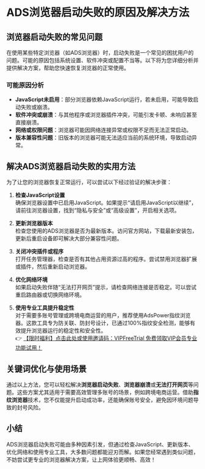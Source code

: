 # ADS浏览器启动失败的原因及解决方法

## 浏览器启动失败的常见问题

在使用某些特定浏览器（如ADS浏览器）时，启动失败是一个常见的困扰用户的问题。可能的原因包括系统设置、软件冲突或配置不当等。以下将为您详细分析并提供解决方案，帮助您快速恢复浏览器的正常使用。

### 可能原因分析

- **JavaScript未启用**：部分浏览器依赖JavaScript运行，若未启用，可能导致启动失败或崩溃。
- **软件冲突或崩溃**：与其他程序或浏览器插件冲突，可能引发卡顿、未响应甚至直接崩溃。
- **网络或权限问题**：浏览器可能因网络连接异常或权限不足而无法正常启动。
- **版本兼容性问题**：旧版本的浏览器可能无法适应当前的系统环境，导致启动异常。

## 解决ADS浏览器启动失败的实用方法

为了让您的浏览器恢复正常运行，可以尝试以下经过验证的解决步骤：

1. **检查JavaScript设置**  
   确保浏览器设置中已启用JavaScript。如果提示“请启用JavaScript以继续”，请前往浏览器设置，找到“隐私与安全”或“高级设置”，开启相关选项。

2. **更新浏览器版本**  
   检查您使用的ADS浏览器是否为最新版本。访问官方网站，下载最新安装包，更新后重启设备即可解决大部分兼容性问题。

3. **关闭冲突插件或程序**  
   打开任务管理器，检查是否有其他占用资源过高的程序。尝试禁用浏览器扩展或插件，然后重新启动浏览器。

4. **优化网络环境**  
   如果启动失败伴随“无法打开网页”提示，请检查网络连接是否稳定。可以尝试重启路由器或切换网络环境。

5. **使用专业工具提升稳定性**  
   对于需要多账号管理或跨境电商运营的用户，推荐使用AdsPower指纹浏览器。这款工具专为防关联、防封号设计，已通过100%指纹安全检测，能够有效提升浏览器运行的稳定性和安全性。  
   👉 [【限时福利】点击此处或使用邀请码：VIPFreeTrial 免费领取VIP会员专业功能试用！](https://bit.ly/adspower_free)

## 关键词优化与使用场景

通过以上方法，您可以轻松解决**浏览器启动失败**、**浏览器崩溃**或**无法打开网页**等问题。这些方案尤其适用于需要高效管理多账号的场景，例如跨境电商运营。借助**指纹浏览器**技术，您不仅能提升启动成功率，还能确保账号安全，避免因环境问题导致的封号风险。

## 小结

ADS浏览器启动失败可能由多种因素引发，但通过检查JavaScript、更新版本、优化网络和使用专业工具，大多数问题都能迎刃而解。如果您经常遇到类似问题，不妨尝试更专业的浏览器解决方案，让上网体验更顺畅、高效！
